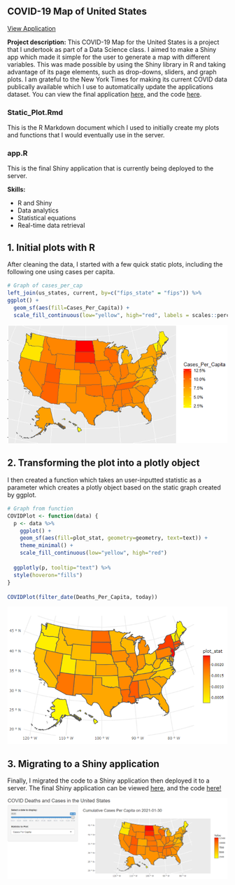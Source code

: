 ## COVID-19 Map of United States

[View Application](https://vanvurenl.shinyapps.io/covid_visualization/?_ga=2.267778314.581288874.1612146626-1614514016.1607710385)

**Project description:** This COVID-19 Map for the United States is a project that I undertook as part of a Data Science class. I aimed to make a Shiny app which made it simple for the user to generate a map with different variables. This was made possible by using the Shiny library in R and taking advantage of its page elements, such as drop-downs, sliders, and graph plots. I am grateful to the New York Times for making its current COVID data publically available which I use to automatically update the applications dataset. You can view the final application [here,](https://vanvurenl.shinyapps.io/covid_visualization/?_ga=2.267778314.581288874.1612146626-1614514016.1607710385) and the code [here](https://github.com/Prizm15/COVIDMap).

### Static_Plot.Rmd

This is the R Markdown document which I used to initially create my plots and functions that I would eventually use in the server.

### app.R

This is the final Shiny application that is currently being deployed to the server. 

**Skills:**
* R and Shiny
* Data analytics
* Statistical equations
* Real-time data retrieval

## 1. Initial plots with R

After cleaning the data, I started with a few quick static plots, including the following one using cases per capita. 

```r
# Graph of cases_per_cap
left_join(us_states, current, by=c("fips_state" = "fips")) %>% 
ggplot() +
  geom_sf(aes(fill=Cases_Per_Capita)) +
  scale_fill_continuous(low="yellow", high="red", labels = scales::percent)
```
<img src="casescap_covidmap.PNG?raw=true"/>

## 2. Transforming the plot into a plotly object

I then created a function which takes an user-inputted statistic as a parameter which creates a plotly object based on the static graph created by ggplot. 

```r
# Graph from function
COVIDPlot <- function(data) {
  p <- data %>% 
    ggplot() + 
    geom_sf(aes(fill=plot_stat, geometry=geometry, text=text)) +
    theme_minimal() +
    scale_fill_continuous(low="yellow", high="red")
  
  ggplotly(p, tooltip="text") %>% 
  style(hoveron="fills") 
}

COVIDPlot(filter_date(Deaths_Per_Capita, today))
```
<img src="plotly_covidmap.PNG?raw=true"/>

## 3. Migrating to a Shiny application

Finally, I migrated the code to a Shiny application then deployed it to a server. The final Shiny application can be viewed [here,](https://vanvurenl.shinyapps.io/covid_visualization/?_ga=2.267778314.581288874.1612146626-1614514016.1607710385) and the code [here!](https://github.com/Prizm15/COVIDMap)

<img src="shinyappdemo.PNG?raw=true"/>
